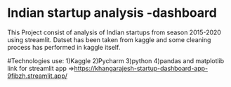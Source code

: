 # Indian startup analysis -dashboard
This Project consist of analysis of Indian startups from season 2015-2020 using streamlit.
Datset has been taken from kaggle and some cleaning process has performed in kaggle itself.

#Technologies use:
1)Kaggle
2)Pycharm
3)python 
4)pandas and matplotlib
link for streamlit app =>https://khangarajesh-startup-dashboard-app-9fibzh.streamlit.app/
